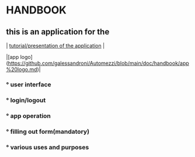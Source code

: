 # HANDBOOK
## this is an application for the 

| [tutorial/presentation of the application](https://github.com/galessandroni/Automezzi/blob/main/doc/handbook/tutorial%20of%20the%20application.md#tutorial7
) |

|[app logo] (https://github.com/galessandroni/Automezzi/blob/main/doc/handbook/app%20logo.md)|
### ° user interface 
### ° login/logout 
### ° app operation 
### ° filling out form(mandatory)
### ° various uses and purposes 
